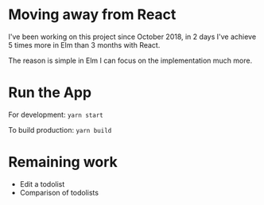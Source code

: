 Moving away from React
== 

I've been working on this project since October 2018, in 2 days I've achieve 5 times more in Elm than 3 months with React.

The reason is simple in Elm I can focus on the implementation much more.


Run the App
==
For development:
`yarn start`

To build production:
`yarn build`


Remaining work
==
- Edit a todolist
- Comparison of todolists